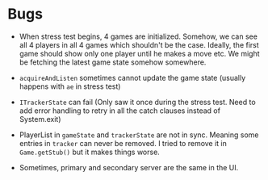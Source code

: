 # Bugs

* When stress test begins, 4 games are initialized. Somehow, we can see all 4 players in all 4 games which shouldn't be the case. Ideally, the first game should show only one player until he makes a move etc. We might be fetching the latest game state somehow somewhere. 

* `acquireAndListen` sometimes cannot update the game state (usually happens with `ae` in stress test)

* `ITrackerState` can fail (Only saw it once during the stress test. Need to add error handling to retry in all the catch clauses instead of System.exit)

* PlayerList in `gameState` and `trackerState` are not in sync. Meaning some entries in `tracker` can never be removed. I tried to remove it in `Game.getStub()` but it makes things worse.

* Sometimes, primary and secondary server are the same in the UI.
